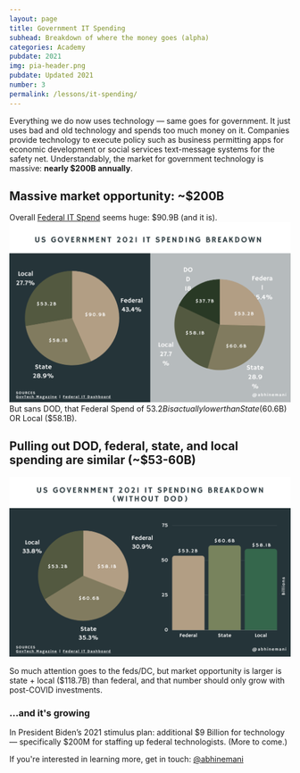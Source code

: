 ```yaml
---
layout: page
title: Government IT Spending
subhead: Breakdown of where the money goes (alpha)
categories: Academy
pubdate: 2021
img: pia-header.png
pubdate: Updated 2021
number: 3
permalink: /lessons/it-spending/
---
```


Everything we do now uses technology — same goes for government. It just uses bad and old technology and spends too much money on it. Companies provide technology to execute policy such as business permitting apps for economic development or social services text-message systems for the safety net. Understandably, the market for government technology is massive: **nearly $200B annually**. 

## Massive market opportunity: ~$200B
Overall [Federal IT Spend](https://itdashboard.gov/drupal/summary/000) seems huge: $90.9B (and it is). 
![2021 US Government IT Spending Overview](/img/it-spend-1.png)
But sans DOD, that Federal Spend of $53.2B is actually lower than State ($60.6B) OR Local ($58.1B).

## Pulling out DOD, federal, state, and local spending are similar (~$53-60B)
![2021 US Government IT Spending Overview - Without DOD](/img/it-spend-2.png)

So much attention goes to the feds/DC, but market opportunity is larger is state + local ($118.7B) than federal, and that number should only grow with post-COVID investments. 

### ...and it's growing
In President Biden’s 2021 stimulus plan: additional $9 Billion for technology — specifically $200M for staffing up federal technologists. (More to come.)

If you're interested in learning more, get in touch: <a href="https://twitter.com/@abhinemani" target="_blank">@abhinemani</a>
